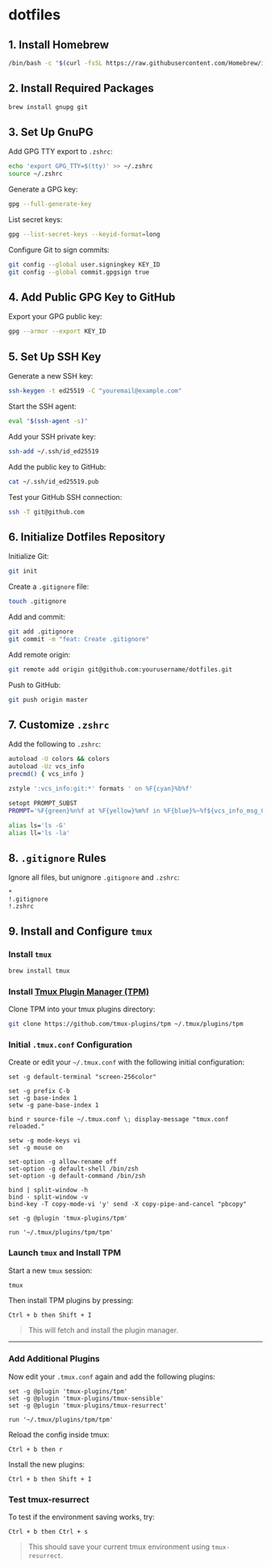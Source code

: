 # dotfiles

## 1. Install Homebrew

```bash
/bin/bash -c "$(curl -fsSL https://raw.githubusercontent.com/Homebrew/install/HEAD/install.sh)"
```

## 2. Install Required Packages

```bash
brew install gnupg git
```

## 3. Set Up GnuPG

Add GPG TTY export to `.zshrc`:

```bash
echo 'export GPG_TTY=$(tty)' >> ~/.zshrc
source ~/.zshrc
```

Generate a GPG key:

```bash
gpg --full-generate-key
```

List secret keys:

```bash
gpg --list-secret-keys --keyid-format=long
```

Configure Git to sign commits:

```bash
git config --global user.signingkey KEY_ID
git config --global commit.gpgsign true
```

## 4. Add Public GPG Key to GitHub

Export your GPG public key:

```bash
gpg --armor --export KEY_ID
```

## 5. Set Up SSH Key

Generate a new SSH key:

```bash
ssh-keygen -t ed25519 -C "youremail@example.com"
```

Start the SSH agent:

```bash
eval "$(ssh-agent -s)"
```

Add your SSH private key:

```bash
ssh-add ~/.ssh/id_ed25519
```

Add the public key to GitHub:

```bash
cat ~/.ssh/id_ed25519.pub
```

Test your GitHub SSH connection:

```bash
ssh -T git@github.com
```

## 6. Initialize Dotfiles Repository

Initialize Git:

```bash
git init
```

Create a `.gitignore` file:

```bash
touch .gitignore
```

Add and commit:

```bash
git add .gitignore
git commit -m "feat: Create .gitignore"
```

Add remote origin:

```bash
git remote add origin git@github.com:yourusername/dotfiles.git
```

Push to GitHub:

```bash
git push origin master
```

## 7. Customize `.zshrc`

Add the following to `.zshrc`:

```bash
autoload -U colors && colors
autoload -Uz vcs_info
precmd() { vcs_info }

zstyle ':vcs_info:git:*' formats ' on %F{cyan}%b%f'

setopt PROMPT_SUBST
PROMPT='%F{green}%n%f at %F{yellow}%m%f in %F{blue}%~%f${vcs_info_msg_0_} %(?.%F{magenta}>%f.%F{red}>%f) '

alias ls='ls -G'
alias ll='ls -la'
```

## 8. `.gitignore` Rules

Ignore all files, but unignore `.gitignore` and `.zshrc`:

```gitignore
*
!.gitignore
!.zshrc
```

## 9. Install and Configure `tmux`

### Install `tmux`

```bash
brew install tmux
```

### Install [Tmux Plugin Manager (TPM)](https://github.com/tmux-plugins/tpm)

Clone TPM into your tmux plugins directory:

```bash
git clone https://github.com/tmux-plugins/tpm ~/.tmux/plugins/tpm
```

### Initial `.tmux.conf` Configuration

Create or edit your `~/.tmux.conf` with the following initial configuration:

```tmux
set -g default-terminal "screen-256color"

set -g prefix C-b
set -g base-index 1
setw -g pane-base-index 1

bind r source-file ~/.tmux.conf \; display-message "tmux.conf reloaded."

setw -g mode-keys vi
set -g mouse on

set-option -g allow-rename off
set-option -g default-shell /bin/zsh
set-option -g default-command /bin/zsh

bind | split-window -h
bind - split-window -v
bind-key -T copy-mode-vi 'y' send -X copy-pipe-and-cancel "pbcopy"

set -g @plugin 'tmux-plugins/tpm'

run '~/.tmux/plugins/tpm/tpm'
```

### Launch `tmux` and Install TPM

Start a new `tmux` session:

```bash
tmux
```

Then install TPM plugins by pressing:

```
Ctrl + b then Shift + I
```

> This will fetch and install the plugin manager.

---

### Add Additional Plugins

Now edit your `.tmux.conf` again and add the following plugins:

```tmux
set -g @plugin 'tmux-plugins/tpm'
set -g @plugin 'tmux-plugins/tmux-sensible'
set -g @plugin 'tmux-plugins/tmux-resurrect'

run '~/.tmux/plugins/tpm/tpm'
```

Reload the config inside tmux:

```
Ctrl + b then r
```

Install the new plugins:

```
Ctrl + b then Shift + I
```

### Test tmux-resurrect

To test if the environment saving works, try:

```
Ctrl + b then Ctrl + s
```

> This should save your current tmux environment using `tmux-resurrect`.

